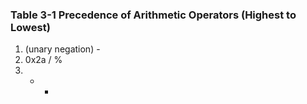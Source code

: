 ###  Table 3-1 Precedence of Arithmetic Operators (Highest to Lowest)  
1. (unary negation) -  
2. 0x2a / %  
3. + -  
